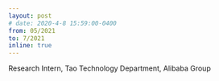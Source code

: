 ```yaml
---
layout: post
# date: 2020-4-8 15:59:00-0400
from: 05/2021
to: 7/2021
inline: true
---
```


Research Intern, Tao Technology Department, Alibaba Group
